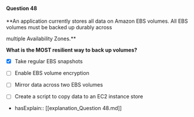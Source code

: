 #### Question  48

**An application currently stores all data on Amazon EBS volumes. All EBS volumes must be backed up durably across

multiple Availability Zones.**

**What is the MOST resilient way to back up volumes?**

- [x] Take regular EBS snapshots

- [ ] Enable EBS volume encryption

- [ ] Mirror data across two EBS volumes

- [ ] Create a script to copy data to an EC2 instance store

- hasExplain:: [[explanation_Question  48.md]]
